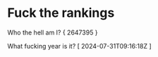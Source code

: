 # Fuck the rankings

Who the hell am I?
{ 2647395 }

What fucking year is it?
[ 2024-07-31T09:16:18Z ]
